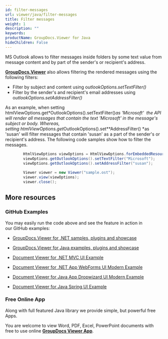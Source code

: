 ```yaml
---
id: filter-messages
url: viewer/java/filter-messages
title: Filter messages
weight: 1
description: ""
keywords: 
productName: GroupDocs.Viewer for Java
hideChildren: False
---
```

MS Outlook allows to filter messages inside folders by some text value from message content and by part of the sender's or recipient's address.

[**GroupDocs.Viewer**](https://products.groupdocs.com/viewer/java) also allows filtering the rendered messages using the following filters:

*   Filter by subject and content using o*utlookOptions.setTextFilter()*
*   Filter by the sender's and recipient's email addresses using o*utlookOptions.setAddressFilter()*

As an example, when setting htmlViewOptions.get*OutlookOptions().setTextFilter()*as 'Microsoft'  the API will render all messages that contain the text 'Microsoft' in the message's subject or body. Whereas, setting htmlViewOptions.get*OutlookOptions().set**AddressFilter() *as 'susan' will filter messages that contain 'susan' as a part of the sender's or recipient's address. The following code samples show how to filter the messages.

```csharp
        HtmlViewOptions viewOptions = HtmlViewOptions.forEmbeddedResources("page_{0}.html");
        viewOptions.getOutlookOptions().setTextFilter("Microsoft");
        viewOptions.getOutlookOptions().setAddressFilter("susan");
 
        Viewer viewer = new Viewer("sample.ost");
        viewer.view(viewOptions);
        viewer.close();
```

## More resources

### GitHub Examples

You may easily run the code above and see the feature in action in our GitHub examples:

*   [GroupDocs.Viewer for .NET samples, plugins and showcase](https://github.com/groupdocs-viewer/GroupDocs.Viewer-for-.NET)
    
*   [GroupDocs.Viewer for Java examples, plugins and showcase](https://github.com/groupdocs-viewer/GroupDocs.Viewer-for-Java)
    
*   [Document Viewer for .NET MVC UI Example](https://github.com/groupdocs-viewer/GroupDocs.Viewer-for-.NET-MVC) 
    
*   [Document Viewer for .NET App WebForms UI Modern Example](https://github.com/groupdocs-viewer/GroupDocs.Viewer-for-.NET-WebForms)
    
*   [Document Viewer for Java App Dropwizard UI Modern Example](https://github.com/groupdocs-viewer/GroupDocs.Viewer-for-Java-Dropwizard)
    
*   [Document Viewer for Java Spring UI Example](https://github.com/groupdocs-viewer/GroupDocs.Viewer-for-Java-Spring)
    

### Free Online App

Along with full featured Java library we provide simple, but powerful free Apps.

You are welcome to view Word, PDF, Excel, PowerPoint documents with free to use online **[GroupDocs Viewer App](https://products.groupdocs.app/viewer)**.
